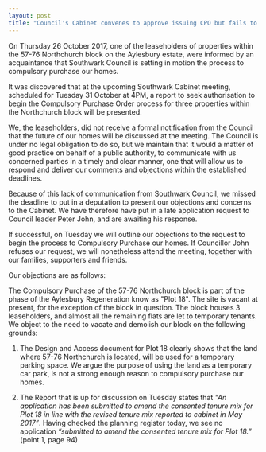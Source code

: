 ```yaml
---
layout: post
title: "Council's Cabinet convenes to approve issuing CPO but fails to inform residents"
---
```

On Thursday 26 October 2017, one of the leaseholders of properties within the 57-76 Northchurch block on the Aylesbury estate, were informed by an acquaintance that Southwark Council is setting in motion the process to compulsory purchase our homes. 

It was discovered that at the upcoming Southwark Cabinet meeting, scheduled for Tuesday 31 October at 4PM, a report to seek authorisation to begin the Compulsory Purchase Order process for three properties within the Northchurch block will be presented. 

We, the leaseholders, did not receive a formal notification from the Council that the future of our homes will be discussed at the meeting. The Council is under no legal obligation to do so, but we maintain that it would a matter of good practice on behalf of a public authority, to communicate with us concerned parties in a timely and clear manner, one that will allow us to respond and deliver our comments and objections within the established deadlines.

Because of this lack of communication from Southwark Council, we missed the deadline to put in a deputation to present our objections and concerns to the Cabinet. We have therefore have put in a late application request to Council leader Peter John, and are awaiting his response. 

If successful, on Tuesday we will outline our objections to the request to begin the process to Compulsory Purchase our homes. If Councillor John refuses our request, we will nonetheless attend the meeting, together with our families, supporters and friends. 

Our objections are as follows: 

The Compulsory Purchase of the 57-76 Northchurch block is part of the phase of the Aylesbury Regeneration know as "Plot 18". The site is vacant at present, for the exception of the block in question. The block houses 3 leaseholders, and almost all the remaining flats are let to temporary tenants. We object to the need to vacate and demolish our block on the following grounds: 

1. The Design and Access document for Plot 18 clearly shows that the land where 57-76 Northchurch is located, will be used for a temporary parking space. We argue the purpose of using the land as a temporary car park, is not a strong enough reason to compulsory purchase our homes. 

2.  The Report that is up for discussion on Tuesday states that _"An application has been submitted to amend the consented tenure mix for Plot 18 in line with the revised tenure mix reported to cabinet in May 2017”_. Having checked the planning register today, we see no application _“submitted to amend the consented tenure mix for Plot 18.”_ (point 1, page 94)
